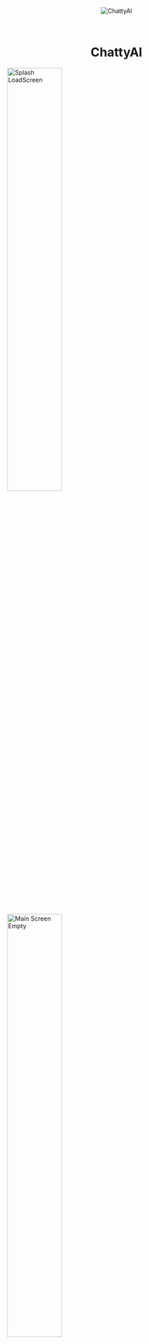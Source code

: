 <div align="center" id="top"> 
  <img src="./.github/app.gif" alt="ChattyAI" />

  &#xa0;


  <!-- <a href="https://chattyai.netlify.app">Demo</a> -->
</div>

<h1 align="center">ChattyAI</h1>

<img src="https://github.com/komeilosali/ChattyAI/assets/58639066/7df1d40d-86a9-456a-9999-e2f024d2d2fa" alt="Splash LoadScreen" width=50% height=50%>
<img src="https://github.com/komeilosali/ChattyAI/assets/58639066/fd5c76f9-1b48-4b85-8795-9f301bd7a045" alt="Main Screen Empty" width=50% height=50%>
<img src="https://github.com/komeilosali/ChattyAI/assets/58639066/e9e354c7-03f0-44ab-a06e-500a1edab322" alt="Main Screen with conv2" width=50% height=50%>


<p align="center">
  <a href="#dart-about">About</a> &#xa0; | &#xa0; 
  <a href="#sparkles-features">Features</a> &#xa0; | &#xa0;
  <a href="#rocket-technologies">Technologies</a> &#xa0; | &#xa0;
  <a href="#white_check_mark-requirements">Requirements</a> &#xa0; | &#xa0;
  <a href="#checkered_flag-starting">Starting</a> &#xa0; | &#xa0;
  <a href="#memo-license">License</a> &#xa0; | &#xa0;
  <a href="https://github.com/{{komeilosali}}" target="_blank">Author</a>
</p>

<br>

## :dart: About ##

ChattyAI is a chat application for you to communicate with ChatGPT AI. Just don't forget to change the "Your API key" in MainScreen.dart to your own API key from OpenAI.

## :sparkles: Features ##

:heavy_check_mark: simple UI;\
:heavy_check_mark: Chat with your own api key;\
:heavy_check_mark: Free to use;

## :rocket: Technologies ##

The following tools were used in this project:

- [Flutter](https://flutter.dev/)
- [Dart](https://dart.dev/)
- [Android Studio](https://developer.android.com/studio)
- [Genymotion](https://www.genymotion.com/)
- [Visual Studio](https://visualstudio.microsoft.com/)

## :white_check_mark: Requirements ##

Before starting :checkered_flag:, you need to have [Git](https://git-scm.com).

## :checkered_flag: Starting ##

```bash
# Clone this project
$ git clone https://github.com/{{komeilosali}}/chattyai

# Access
$ cd chattyai

# Build android .apk
$ flutter build apk –split-per-abi

# Build windows .exe
$ flutter build windows

#you can find the build in the following path 
$\build\windows\x64\Release\Runner
```

Made with :heart: by <a href="https://github.com/{{komeilosali}}" target="_blank">{{Komeil}}</a>

&#xa0;

<a href="#top">Back to top</a>
